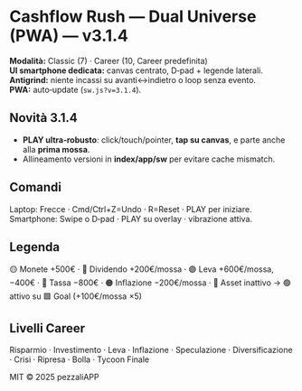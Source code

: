 # Cashflow Rush — Dual Universe (PWA) — v3.1.4

**Modalità:** Classic (7) · Career (10, Career predefinita)  
**UI smartphone dedicata:** canvas centrato, D‑pad + legende laterali.  
**Antigrind:** niente incassi su avanti↔indietro o loop senza evento.  
**PWA:** auto‑update (`sw.js?v=3.1.4`).

## Novità 3.1.4
- **PLAY ultra‑robusto**: click/touch/pointer, **tap su canvas**, e parte anche alla **prima mossa**.
- Allineamento versioni in **index/app/sw** per evitare cache mismatch.

## Comandi
Laptop: Frecce · Cmd/Ctrl+Z=Undo · R=Reset · PLAY per iniziare.  
Smartphone: Swipe o D‑pad · PLAY su overlay · vibrazione attiva.

## Legenda
🟡 Monete +500€ · 🔷 Dividendo +200€/mossa · 🟣 Leva +600€/mossa, −400€ · 🔴 Tassa −800€ · 🟠 Inflazione −200€/mossa · 🔵 Asset inattivo → 🟢 attivo su 🟩 Goal (+100€/mossa ×5)

## Livelli Career
Risparmio · Investimento · Leva · Inflazione · Speculazione · Diversificazione · Crisi · Ripresa · Bolla · Tycoon Finale

MIT © 2025 pezzaliAPP
